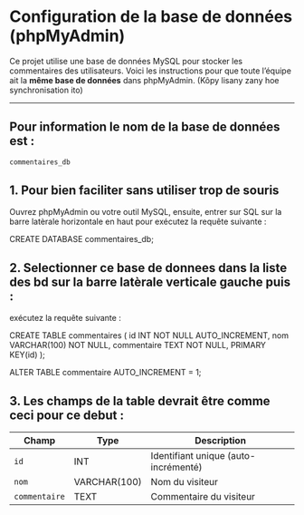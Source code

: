 # Configuration de la base de données (phpMyAdmin)

Ce projet utilise une base de données MySQL pour stocker les commentaires des utilisateurs. Voici les instructions pour que toute l’équipe ait la **même base de données** dans phpMyAdmin. (Kôpy lisany zany hoe synchronisation ito)

---

## Pour information le nom de la base de données est :

```sql
commentaires_db

```

## 1. Pour bien faciliter sans utiliser trop de souris
Ouvrez phpMyAdmin ou votre outil MySQL,
ensuite, entrer sur SQL sur la barre latèrale horizontale en haut pour exécutez la requête suivante :

CREATE DATABASE commentaires_db;

## 2. Selectionner ce base de donnees dans la liste des bd sur la barre latèrale verticale gauche puis : 
exécutez la requête suivante :

CREATE TABLE commentaires (
  id INT NOT NULL AUTO_INCREMENT,
  nom VARCHAR(100) NOT NULL,
  commentaire TEXT NOT NULL,
  PRIMARY KEY(id)
);

ALTER TABLE commentaire AUTO_INCREMENT = 1;

## 3. Les champs de la table devrait être comme ceci pour ce debut :

| Champ         | Type         | Description                          |
| ------------- | ------------ | ------------------------------------ |
| `id`          | INT          | Identifiant unique (auto-incrémenté) |
| `nom`         | VARCHAR(100) | Nom du visiteur                      |
| `commentaire` | TEXT         | Commentaire du visiteur              |



